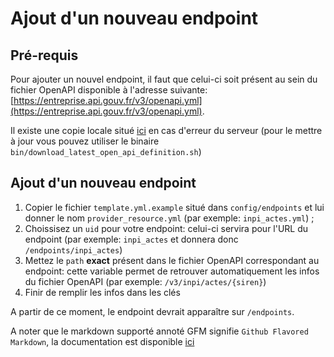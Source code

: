 # Ajout d'un nouveau endpoint

## Pré-requis

Pour ajouter un nouvel endpoint, il faut que celui-ci soit présent au sein du
fichier OpenAPI disponible à l'adresse suivante:
[https://entreprise.api.gouv.fr/v3/openapi.yml](https://entreprise.api.gouv.fr/v3/openapi.yml).

Il existe une copie locale situé [ici](../config/api-entreprise-v3-openapi.yml)
en cas d'erreur du serveur (pour le mettre à jour vous pouvez utiliser le
binaire `bin/download_latest_open_api_definition.sh`)

## Ajout d'un nouveau endpoint

1. Copier le fichier `template.yml.example` situé dans `config/endpoints` et lui
   donner le nom `provider_resource.yml` (par exemple: `inpi_actes.yml`) ;
2. Choissisez un `uid` pour votre endpoint: celui-ci servira pour l'URL du
   endpoint (par exemple: `inpi_actes` et donnera donc `/endpoints/inpi_actes`)
3. Mettez le `path` **exact** présent dans le fichier OpenAPI correspondant au
   endpoint: cette variable permet de retrouver automatiquement les infos du
   fichier OpenAPI (par exemple: `/v3/inpi/actes/{siren}`)
4. Finir de remplir les infos dans les clés

A partir de ce moment, le endpoint devrait apparaître sur `/endpoints`.

A noter que le markdown supporté annoté GFM signifie `Github Flavored Markdown`,
la documentation est disponible [ici](https://github.github.com/gfm/)
